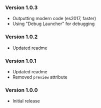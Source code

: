 ### Version 1.0.3
- Outputting modern code (es2017, faster)
- Using "Debug Launcher" for debugging

### Version 1.0.2
- Updated readme

### Version 1.0.1
- Updated readme
- Removed `preview` attribute

### Version 1.0.0
- Initial release
